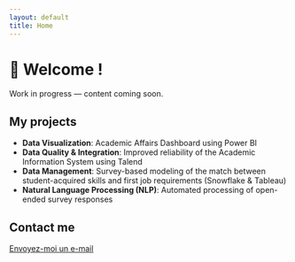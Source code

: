 ```yaml
---
layout: default
title: Home
---
```


# 👋 Welcome !

Work in progress — content coming soon.

## My projects

- **Data Visualization**: Academic Affairs Dashboard using Power BI  
- **Data Quality & Integration**: Improved reliability of the Academic Information System using Talend  
- **Data Management**: Survey-based modeling of the match between student-acquired skills and first job requirements (Snowflake & Tableau)  
- **Natural Language Processing (NLP)**: Automated processing of open-ended survey responses

## Contact me

[Envoyez-moi un e-mail](mailto:nadia.medjdoub@hotmail.com)

